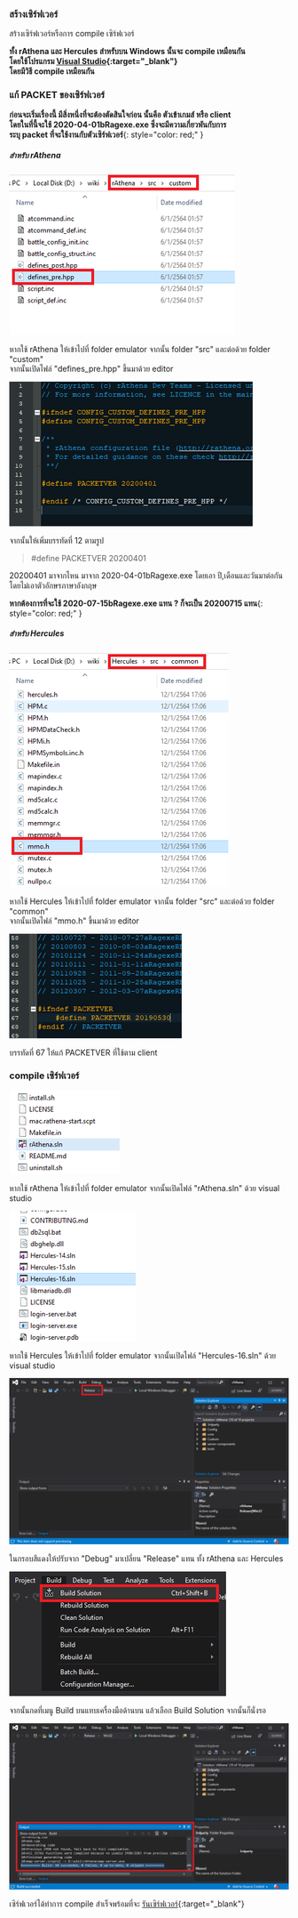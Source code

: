 ### สร้างเซิร์ฟเวอร์

สร้างเซิร์ฟเวอร์หรือการ compile เซิร์ฟเวอร์

**ทั้ง rAthena และ Hercules สำหรับบน Windows นั้นจะ compile เหมือนกัน\
โดยใช้โปรแกรม [Visual Studio](https://visualstudio.microsoft.com/){:target="_blank"}\
โดยมีวิธี compile เหมือนกัน**

### แก้ PACKET ของเซิร์ฟเวอร์

**ก่อนจะเริ่มเรื่องนี้ มีสิ่งหนึ่งที่จะต้องตัดสินใจก่อน นั้นคือ ตัวเข้าเกมส์ หรือ client\
โดยในที่นี้จะใช้ 2020-04-01bRagexe.exe ซึ่งจะมีความเกี่ยวพันกับการ\
ระบุ packet ที่จะใช้งานกับตัวเซิร์ฟเวอร์**{: style="color: red;" }

##### สำหรับ rAthena

![](../assets/images/img/06/01.PNG)

หากใช้ rAthena ให้เข้าไปที่ folder emulator จากนั้น folder "src" และต่อด้วย folder "custom"\
จากนั้นเปิดไฟล์ "defines_pre.hpp" ขึ้นมาด้วย editor

![](../assets/images/img/06/02.PNG)

จากนั้นให้เพิ่มบรรทัดที่ 12 ตามรูป

> #define PACKETVER 20200401

20200401 มาจากไหน มาจาก 2020-04-01bRagexe.exe โดยเอา ปี,เดือนและวันมาต่อกัน\
โดยไม่เอาตัวอักษรภาษาอังกฤษ 

**หากต้องการที่จะใช้ 2020-07-15bRagexe.exe แทน ? ก็จะเป็น 20200715 แทน**{: style="color: red;" }

##### สำหรับ Hercules

![](../assets/images/img/06/03.PNG)

หากใช้ Hercules ให้เข้าไปที่ folder emulator จากนั้น folder "src" และต่อด้วย folder "common"\
จากนั้นเปิดไฟล์ "mmo.h" ขึ้นมาด้วย editor

![](../assets/images/img/06/04.PNG)

บรรทัดที่ 67 ให้แก้ PACKETVER ที่ใช้ตาม client


### compile เซิร์ฟเวอร์

![](../assets/images/img/06/05.PNG)

หากใช้ rAthena ให้เข้าไปที่ folder emulator จากนั้นเปิดไฟล์ "rAthena.sln" ด้วย visual studio

![](../assets/images/img/06/06.PNG)

หากใช้ Hercules ให้เข้าไปที่ folder emulator จากนั้นเปิดไฟล์ "Hercules-16.sln" ด้วย visual studio

![](../assets/images/img/06/07.PNG)

ในกรอบสีแดงให้ปรับจาก "Debug" มาเปลี่ยน "Release" แทน ทั้ง rAthena และ Hercules

![](../assets/images/img/06/08.PNG)

จากนั้นกดที่เมนู Build บนแทบเครื่องมือด้านบน แล้วเลือก Build Solution จากนั้นก็นั่งรอ

![](../assets/images/img/06/09.PNG)

เซิร์ฟเวอร์ได้ทำการ compile สำเร็จพร้อมที่จะ [รันเซิร์ฟเวอร์](https://cosmictraveler.github.io/ro-wiki/07-รันเซิร์ฟเวอร์){:target="_blank"}